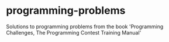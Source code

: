 # programming-problems
Solutions to programming problems from the book 'Programming Challenges, 
The Programming Contest Training Manual'
